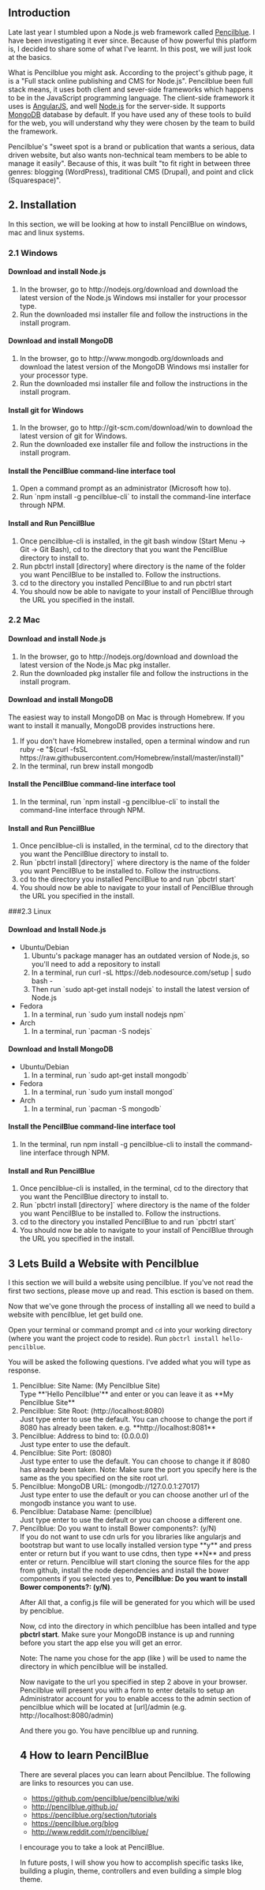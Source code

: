 ## Introduction

Late last year I stumbled upon a Node.js web framework called [Pencilblue](https://pencilblue.org). I have been investigating it ever since. Because of how powerful this platform is, I decided to share some of what I've learnt. In this post, we will just look at the basics.

 What is Pencilblue you might ask. According to the project's github page, it is a "Full stack online publishing and CMS for Node.js". Pencilblue been full stack means, it uses both client and sever-side frameworks which happens to be in the JavaScript programming language. The client-side framework it uses is [AngularJS](https://www.airpair.com/posts/tag/angularjs), and well [Node.js](https://www.airpair.com/node.js) for the server-side. It supports [MongoDB](http://www.mongodb.org) database by default. If you have used any of these tools to build for the web, you will understand why they were chosen by the team to build the framework. 

Pencilblue's "sweet spot is a brand or publication that wants a serious, data driven website, but also wants non-technical team members to be able to manage it easily". Because of this, it was built "to fit right in between three genres: blogging (WordPress), traditional CMS (Drupal), and point and click (Squarespace)".  


## 2. Installation

In this section, we will be looking at how to install PencilBlue on windows, mac and linux systems. 

### 2.1 Windows

<h4>Download and install Node.js</h4>

<ol>
   <li>In the browser, go to http://nodejs.org/download and download the latest version of the Node.js Windows msi installer for your processor type.</li>
   <li>Run the downloaded msi installer file and follow the instructions in the install program.</li>
</ol>

<h4>Download and install MongoDB</h4>
<ol>
   <li>In the browser, go to http://www.mongodb.org/downloads and download the latest version of the MongoDB Windows msi installer for your processor type.</li>
   <li>Run the downloaded msi installer file and follow the instructions in the install program.</li>
</ol>

<h4>Install git for Windows</h4>
<ol>
   <li>In the browser, go to http://git-scm.com/download/win to download the latest version of git for Windows.</li>
   <li>Run the downloaded exe installer file and follow the instructions in the install program.</li>
</ol>

<h4>Install the PencilBlue command-line interface tool</h4>
<ol>
   <li>Open a command prompt as an administrator (Microsoft how to).</li>
   <li>Run `npm install -g pencilblue-cli` to install the command-line interface through NPM.</li>
</ol>

<h4>Install and Run PencilBlue</h4>
<ol>
   <li>Once pencilblue-cli is installed, in the git bash window (Start Menu -&gt; Git -&gt; Git Bash), cd to the directory that you want the PencilBlue directory to install to.</li>
   <li>Run pbctrl install [directory] where directory is the name of the folder you want PencilBlue to be installed to. Follow the instructions.</li>
   <li>cd to the directory you installed PencilBlue to and run pbctrl start</li>
   <li>You should now be able to navigate to your install of PencilBlue through the URL you specified in the install.</li>
</ol>


<h3> 2.2 Mac</h3>

<h4>Download and install Node.js</h4>

<ol>
   <li>In the browser, go to http://nodejs.org/download and download the latest version of the Node.js Mac pkg installer.</li>
   <li>Run the downloaded pkg installer file and follow the instructions in the install program.</li>
</ol>

<h4>Download and install MongoDB</h4>
<p>The easiest way to install MongoDB on Mac is through Homebrew. If you want to install it manually, MongoDB provides instructions here.</p>

<ol>
   <li>If you don't have Homebrew installed, open a terminal window and run ruby -e "$(curl -fsSL https://raw.githubusercontent.com/Homebrew/install/master/install)"</li>
   <li>In the terminal, run brew install mongodb</li>
</ol>


<h4>Install the PencilBlue command-line interface tool</h4>

<ol>
   <li>In the terminal, run `npm install -g pencilblue-cli` to install the command-line interface through NPM.</li>
</ol>


<h4>Install and Run PencilBlue</h4>

<ol>
   <li>Once pencilblue-cli is installed, in the terminal, cd to the directory that you want the PencilBlue directory to install to.</li>
   <li>Run `pbctrl install [directory]` where directory is the name of the folder you want PencilBlue to be installed to. Follow the instructions.</li>
   <li>cd to the directory you installed PencilBlue to and run `pbctrl start`</li>
   <li>You should now be able to navigate to your install of PencilBlue through the URL you specified in the install.</li>
</ol>

###2.3 Linux

<h4>Download and Install Node.js</h4>

<ul>
   <li>
      Ubuntu/Debian
      <ol>
         <li>Ubuntu's package manager has an outdated version of Node.js, so you'll need to add a repository to install</li>
         <li>In a terminal, run curl -sL https://deb.nodesource.com/setup | sudo bash -</li>
         <li>Then run `sudo apt-get install nodejs` to install the latest version of Node.js</li>
      </ol>
   </li>

   <li>
      Fedora
      <ol>
         <li>In a terminal, run `sudo yum install nodejs npm`</li>
      </ol>
   </li>

   <li>
      Arch
      <ol>
         <li>In a terminal, run `pacman -S nodejs`</li>
      </ol>
   </li>
</ul>



<h4>Download and Install MongoDB</h4>
<ul>
   <li>
      Ubuntu/Debian
      <ol>
         <li>In a terminal, run `sudo apt-get install mongodb`</li>
      </ol>
   </li>
   <li>
        Fedora
      <ol>
         <li>In a terminal, run `sudo yum install mongod`</li>
      </ol>
   </li>
   <li>
        Arch
      <ol>
         <li>In a terminal, run `pacman -S mongodb`</li>
      </ol>
   </li>
</ul>

<h4>Install the PencilBlue command-line interface tool</h4>

<ol>
  <li>In the terminal, run npm install -g pencilblue-cli to install the command-line interface through NPM.</li>
</ol>

<h4>Install and Run PencilBlue</h4>
<ol>
   <li>Once pencilblue-cli is installed, in the terminal, cd to the directory that you want the PencilBlue directory to install to.</li>
   <li>Run `pbctrl install [directory]` where directory is the name of the folder you want PencilBlue to be installed to. Follow the instructions.</li>
   <li>cd to the directory you installed PencilBlue to and run `pbctrl start`</li>
   <li>You should now be able to navigate to your install of PencilBlue through the URL you specified in the install.</li>
</ol>

## 3 Lets Build a Website with Pencilblue

I this section we will build a website using pencilblue. If you've not read the first two sections, please move up and read. This esction is based on them.

Now that we've gone through the process of installing all we need to build a website with pencilblue, let get build one. 

Open your terminal or command prompt and `cd` into your working directory (where you want the project code to reside). Run `pbctrl install hello-pencilblue`.

You will be asked the following questions. I've added what you will type as response.

<ol>
   <li>Pencilblue: Site Name: (My Pencilblue Site)</li>
   Type **'Hello Pencilblue'** and enter or you can leave it as **My Pencilblue Site**
   <li>Pencilblue: Site Root: (http://localhost:8080)</li>
   Just type enter to use the default. You can choose to change the port if 8080 has already been taken. e.g. **http://localhost:8081**
   <li>Pencilblue: Address to bind to: (0.0.0.0)</li>
   Just type enter to use the default.
   <li>Pencilblue: Site Port: (8080)</li>
   Just type enter to use the default. You can choose to change it if 8080 has already been taken. Note: Make sure the port you specify here is the same as the you specified on the site  root url.
   <li>Pencilblue: MongoDB URL: (mongodb://127.0.0.1:27017)</li>
   Just type enter to use the default or you can choose another url of the mongodb instance you want to use.
   <li>Pencilblue: Database Name: (pencilblue)</li>
   Just type enter to use the default or you can choose a different one.
   <li>Pencilblue: Do you want to install Bower components?: (y/N)</li>
   If you do not want to use cdn urls for you libraries like angularjs and bootstrap but want to use locally installed version type **y** and press enter or return but if you want to use cdns, then type **N** and press enter or return.
 </ol?
 
 Pencilblue will start cloning  the source files for the app from github, install the node dependencies and install the bower components if you selected yes to, **Pencilblue: Do you want to install Bower components?: (y/N)**.
 
 After All that, a config.js file will be generated for you which will be used by penciblue.
 
 Now, cd into the directory in which pencilblue has been intalled and type **pbctrl start**. Make sure your MongoDB instance is up and running before you start the app else you will get an error.
 
 Note: The name you chose for the app (like ) will be used to name the directory in which pencilblue will be installed.
 
 Now navigate to the url you specified in step 2 above in your browser. Pencilblue will present you with a form to enter details to setup an Administrator account for you to enable access to the admin section of pencilblue which will be located at [url]/admin (e.g. http://localhost:8080/admin)
 
And there you go. You have pencilblue up and running.

## 4 How to learn PencilBlue

There are several places you can learn about Pencilblue. The following are links to resources you can use.

* https://github.com/pencilblue/pencilblue/wiki
* http://pencilblue.github.io/
* https://pencilblue.org/section/tutorials
* https://pencilblue.org/blog
* http://www.reddit.com/r/pencilblue/

I encourage you to take a look at PencilBlue. 

In future posts, I will show you how to accomplish specific tasks like, building a plugin, theme, controllers and even building a simple blog theme.